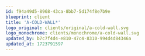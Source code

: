 ```yaml
---
id: f94a49d5-8968-43ca-8bb7-5d174f8e7b9e
blueprint: client
title: 'A-COLD-WALL*'
logo_original: clients/original/a-cold-wall.svg
logo_monochrome: clients/monochrome/a-cold-wall.svg
updated_by: b7c7f4d4-e810-47c4-8310-994d4d84346a
updated_at: 1723791597
---
```

